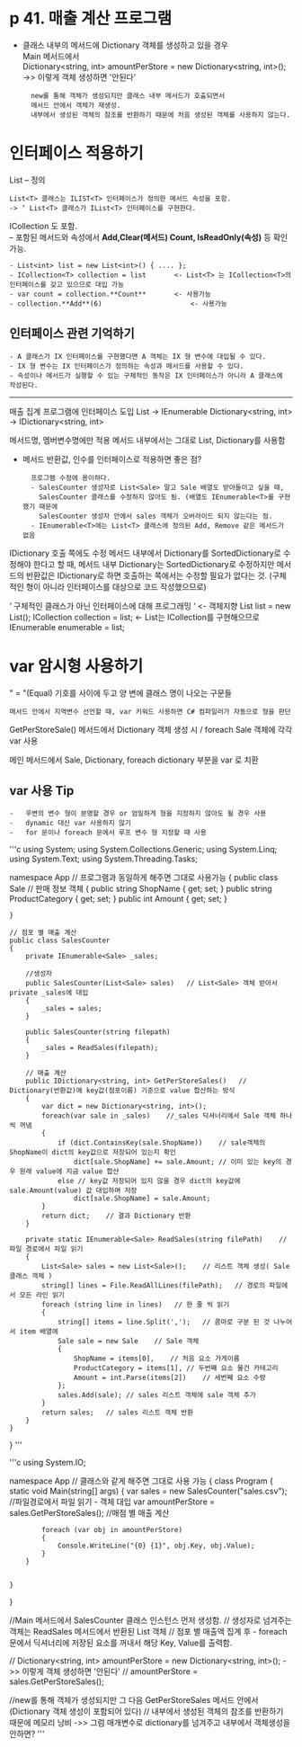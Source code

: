 # p 41. 매출 계산 프로그램

- 클래스 내부의 메서드에 Dictionary 객체를 생성하고 있을 경우   
    Main 메서드에서   
    Dictionary<string, int> amountPerStore = new Dictionary<string, int>();       
    ->> 이렇게 객체 생성하면 '안된다'
    
        new를 통해 객체가 생성되지만 클래스 내부 메서드가 호출되면서   
        메서드 안에서 객체가 재생성.
        내부에서 생성된 객체의 참조를 반환하기 때문에 처음 생성된 객체를 사용하지 않는다.


# 인터페이스 적용하기
 
List – 정의   
    
    List<T> 클래스는 ILIST<T> 인터페이스가 정의한 메서드 속성을 포함.   
    -> ‘ List<T> 클래스가 IList<T> 인터페이스를 구현한다.
 
ICollection<T> 도 포함.   
– 포함된 메서드와 속성에서 **Add,Clear(메서드)  Count, IsReadOnly(속성)**  등 확인 가능.
 
    - List<int> list = new List<int>() { .... };
    - ICollection<T> collection = list	     <- List<T> 는 ICollection<T>의 인터페이스를 갖고 있으므로 대입 가능
    - var count = collection.**Count**	     <- 사용가능
    - collection.**Add**(6)	                     <- 사용가능



## 인터페이스 관련 기억하기
 
    - A 클래스가 IX 인터페이스를 구현했다면 A 객체는 IX 형 변수에 대입될 수 있다.
    - IX 형 변수는 IX 인터페이스가 정의하는 속성과 메서드를 사용할 수 있다.
    - 속성이나 메서드가 실행할 수 있는 구체적인 동작은 IX 인터페이스가 아니라 A 클래스에 작성된다.

**********************

매출 집계 프로그램에 인터페이스 도입
List<Sale>    ->    IEnumerable<Sale>
Dictionary<string, int>    ->    IDictionary<string, int>

메서드명, 멤버변수명에만 적용
메서드 내부에서는 그대로 List, Dictionary를 사용함

- 메서드 반환값, 인수를 인터페이스로 적용하면 좋은 점?
    
        프로그램 수정에 용이하다.
        - SalesCounter 생성자로 List<Sale> 말고 Sale 배열도 받아들이고 싶을 때,   
          SalesCounter 클래스를 수정하지 않아도 됨. (배열도 IEnumerable<T>를 구현했기 때문에
          SalesCounter 생성자 안에서 sales 객체가 오버라이드 되지 않는다는 점.   
        - IEnumerable<T>에는 List<T> 클래스에 정의된 Add, Remove 같은 메서드가 없음

IDictionary
호출 쪽에도 수정
메서드 내부에서 Dictionary를 SortedDictionary로 수정해야 한다고 할 때,
메서드 내부 Dictionary는 SortedDictionary로 수정하지만 메서드의 반환값은 IDictionary로 하면 호출하는 쪽에서는 수정할 필요가 없다는 것. (구체적인 형이 아니라 인터페이스를 대상으로 코드 작성했으므로)

    
    
‘ 구체적인 클래스가 아닌 인터페이스에 대해 프로그래밍 ‘ <- 객체지향
List<int> list = new List<int>();
ICollection<int> collection = list;		<- List<T>는 ICollection<T>를 구현해으므로
IEnumerable<int> enumerable = list;





# var 암시형 사용하기
" = "(Equal) 기호를 사이에 두고 양 변에 클래스 명이 나오는 구문들
    
    매서드 안에서 지역변수 선언할 때, var 키워드 사용하면 C# 컴파일러가 자동으로 형을 판단
    
GetPerStoreSale() 메서드에서
Dictionary 객체 생성 시 / foreach Sale 객체에 각각 var 사용

메인 메서드에서
Sale, Dictionary, foreach dictionary 부분을 var 로 치환

## var 사용 Tip
    -	우변의 변수 형이 분명할 경우 or 엄밀하게 형을 지정하지 않아도 될 경우 사용
    -	dynamic 대신 var 사용하지 않기
    -	for 문이나 foreach 문에서 루프 변수 형 지정할 때 사용



'''c
using System;
using System.Collections.Generic;
using System.Linq;
using System.Text;
using System.Threading.Tasks;

namespace App   // 프로그램과 동일하게 해주면 그대로 사용가능
{
    public class Sale // 판매 정보 객체
    {
        public string ShopName { get; set; }
        public string ProductCategory { get; set; }
        public int Amount { get; set; }

    }

    // 점포 별 매출 계산
    public class SalesCounter
    {
        private IEnumerable<Sale> _sales;

        //생성자
        public SalesCounter(List<Sale> sales)   // List<Sale> 객체 받아서 private _sales에 대입
        {
            _sales = sales;
        }

        public SalesCounter(string filepath)
        {
            _sales = ReadSales(filepath);
        }

        // 매출 계산
        public IDictionary<string, int> GetPerStoreSales()   // Dictionary(반환값)에 key값(점포이름) 기준으로 value 합산하는 방식
        {
            var dict = new Dictionary<string, int>();
            foreach(var sale in _sales)    //_sales 딕셔너리에서 Sale 객체 하나씩 꺼냄
            {
                if (dict.ContainsKey(sale.ShopName))    // sale객체의 ShopName이 dict의 key값으로 저장되어 있는지 확인
                    dict[sale.ShopName] += sale.Amount; // 이미 있는 key의 경우 원래 value에 지금 value 합산
                else // key값 저장되어 있지 않을 경우 dict의 key값에 sale.Amount(value) 값 대입하며 저장
                    dict[sale.ShopName] = sale.Amount;
            }
            return dict;    // 결과 Dictionary 반환
        }

        private static IEnumerable<Sale> ReadSales(string filePath)    //파일 경로에서 파일 읽기
        {
            List<Sale> sales = new List<Sale>();    // 리스트 객체 생성( Sale 클래스 객체 )
            string[] lines = File.ReadAllLines(filePath);   // 경로의 파일에서 모든 라인 읽기
            foreach (string line in lines)   // 한 줄 씩 읽기
            {
                string[] items = line.Split(',');   // 콤마로 구분 된 것 나누어서 item 배열에
                Sale sale = new Sale    // Sale 객체
                {
                    ShopName = items[0],    // 처음 요소 가게이름
                    ProductCategory = items[1], // 두번째 요소 물건 카테고리
                    Amount = int.Parse(items[2])    // 세번째 요소 수량
                };
                sales.Add(sale); // sales 리스트 객체에 sale 객체 추가
            }
            return sales;   // sales 리스트 객체 반환
        }
    }
}
'''


'''c
using System.IO;


namespace App // 클래스와 같게 해주면 그대로 사용 가능
{
    class Program
    {
        static void Main(string[] args)
        {
            var sales = new SalesCounter("sales.csv");  //파일경로에서 파일 읽기 - 객체 대입
            var amountPerStore = sales.GetPerStoreSales();  //매점 별 매출 계산

            foreach (var obj in amountPerStore)
            {
                Console.WriteLine("{0} {1}", obj.Key, obj.Value);
            }
        }

        
    }
}

//Main 메서드에서 SalesCounter 클래스 인스턴스 먼저 생성함.
// 생성자로 넘겨주는 객체는 ReadSales 메서드에서 반환된 List<Sale> 객체
// 점포 별 매출액 집계 후 - foreach문에서 딕셔너리에 저장된 요소를 꺼내서 해당 Key, Value를 출력함.

// Dictionary<string, int> amountPerStore = new Dictionary<string, int>();      ->> 이렇게 객체 생성하면 '안된다'
// amountPerStore = sales.GetPerStoreSales();

//new를 통해 객체가 생성되지만 그 다음 GetPerStoreSales 메서드 안에서 (Dictionary 객체 생성이 포함되어 있다)
// 내부에서 생성된 객체의 참조를 반환하기 때문에 메모리 낭비         ->> 그럼 매개변수로 dictionary를 넘겨주고 내부에서 객체생성을 안하면?
'''

